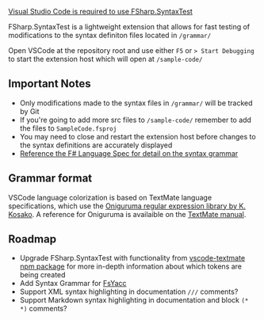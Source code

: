 [Visual Studio Code is required to use FSharp.SyntaxTest](https://code.visualstudio.com/download)

FSharp.SyntaxTest is a lightweight extension that allows for fast testing of modifications to the
syntax definiton files located in `/grammar/`

Open VSCode at the repository root and use either `F5` or `> Start Debugging` to start the extension host
which will open at `/sample-code/`





## Important Notes

- Only modifications made to the syntax files in `/grammar/` will be tracked by Git
- If you're going to add more src files to `/sample-code/` remember to add the files to `SampleCode.fsproj`
- You may need to close and restart the extension host before changes to the syntax definitions are accurately displayed
- [Reference the F# Language Spec for detail on the syntax grammar](http://fsharp.org/specs/language-spec/4.0/FSharpSpec-4.0-latest.pdf#page=320)


## Grammar format

VSCode language colorization is based on TextMate language specifications, which use the [Oniguruma regular expression library by K. Kosako](https://github.com/kkos/oniguruma). A reference for Oniguruma is availaible on the [TextMate manual](https://manual.macromates.com/en/regular_expressions).

## Roadmap

- Upgrade FSharp.SyntaxTest with functionality from [vscode-textmate npm package](https://www.npmjs.com/package/vscode-textmate)
for more in-depth information about which tokens are being created
- Add Syntax Grammar for [FsYacc](https://github.com/fsprojects/FsLexYacc)
- Support XML syntax highlighting in documentation `///` comments?
- Support Markdown syntax highlighting in documentation and block `(* *)` comments?


